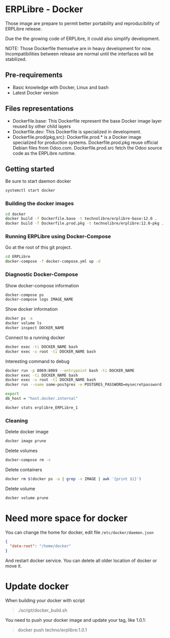 # ERPLibre - Docker

Those image are prepare to permit better portability and reproducibility of ERPLibre release.

Due the the growing code of ERPLibre, it could also simplify development.

NOTE: Those Dockerfile themselve are in heavy development for now. Incompatibilities between release are normal until the interfaces will be stabilized.


## Pre-requirements

- Basic knowledge with Docker, Linux and bash
- Latest Docker version

## Files representations

- Dockerfile.base: This Dockerfile represent the base Docker image layer reused by other child layers
- Dockerfile.dev: This Dockerfile is specialized in development.
- Dockerfile.prod{pkg,src}: Dockerfile.prod.\* is a Docker image specialized for production systems. Dockerfile.prod.pkg reuse official Debian files from Odoo.com. Dockerfile.prod.src fetch the Odoo source code as the ERPLibre runtime.

## Getting started

Be sure to start daemon docker
```bash
systemctl start docker
```

### Building the docker images

```bash
cd docker
docker build -f Dockerfile.base -t technolibre/erplibre-base:12.0 .
docker build -f Dockerfile.prod.pkg -t technolibre/erplibre:12.0-pkg .
```

### Running ERPLibre using Docker-Compose

Go at the root of this git project.
```bash
cd ERPLibre
docker-compose -f docker-compose.yml up -d
```

### Diagnostic Docker-Compose

Show docker-compose information
```bash
docker-compose ps
docker-compose logs IMAGE_NAME
```

Show docker information
```bash
docker ps -a
docker volume ls
docker inspect DOCKER_NAME
```

Connect to a running docker
```bash
docker exec -ti DOCKER_NAME bash
docker exec -u root -ti DOCKER_NAME bash
```

Interesting command to debug
```bash
docker run -p 8069:8069 --entrypoint bash -ti DOCKER_NAME
docker exec -ti DOCKER_NAME bash
docker exec -u root -ti DOCKER_NAME bash
docker run --name some-postgres -e POSTGRES_PASSWORD=mysecretpassword -e POSTGRES_USER=odoo -e POSTGRES_DB=postgres postgre

export
db_host = "host.docker.internal"

docker stats erplibre_ERPLibre_1
```

### Cleaning

Delete docker image
```bash
docker image prune
```

Delete volumes
```bash
docker-compose rm -v
```

Delete containers
```bash
docker rm $(docker ps -a | grep -v IMAGE | awk '{print $1}')
```

Delete volume
```bash
docker volume prune
```

# Need more space for docker
You can change the home for docker, edit file `/etc/docker/daemon.json`
```json
{
  "data-root": "/home/docker"
}
```
And restart docker service. You can delete all older location of docker or move it.

# Update docker
When building your docker with script
> ./script/docker_build.sh

You need to push your docker image and update your tag, like 1.0.1:
> docker push techno/erplibre:1.0.1
